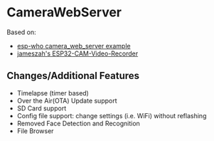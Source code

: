 # CameraWebServer
Based on:
- [esp-who camera_web_server example](https://github.com/espressif/esp-who)
- [jameszah's ESP32-CAM-Video-Recorder](https://github.com/jameszah/ESP32-CAM-Video-Recorder)

## Changes/Additional Features
- Timelapse (timer based)
- Over the Air(OTA) Update support
- SD Card support
- Config file support: change settings (i.e. WiFi) without reflashing
- Removed Face Detection and Recognition
- File Browser
